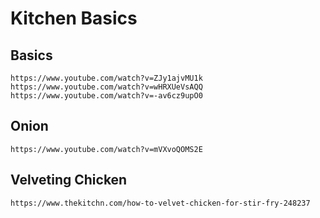 # Kitchen Basics

## Basics

```
https://www.youtube.com/watch?v=ZJy1ajvMU1k
https://www.youtube.com/watch?v=wHRXUeVsAQQ
https://www.youtube.com/watch?v=-av6cz9upO0
```

## Onion

```
https://www.youtube.com/watch?v=mVXvoQOMS2E
```

## Velveting Chicken

```
https://www.thekitchn.com/how-to-velvet-chicken-for-stir-fry-248237
```
